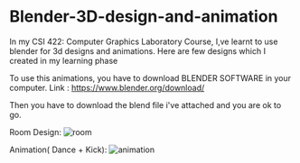 # Blender-3D-design-and-animation
In my CSI 422: Computer Graphics Laboratory Course, I,ve learnt to use blender for 3d designs and animations. Here are few designs which I created in my learning phase

To use this animations, you have to download BLENDER SOFTWARE in your computer. 
Link : https://www.blender.org/download/

Then you have to download the blend file i've attached and you are ok to go.

Room Design: 
![room](https://user-images.githubusercontent.com/48856522/135417589-18e391ed-5461-426a-b86b-d7bbab3a31fd.png)

Animation( Dance + Kick):
![animation](https://user-images.githubusercontent.com/48856522/135417668-136ec25d-e9ff-4ee9-af77-4705864983af.png)
